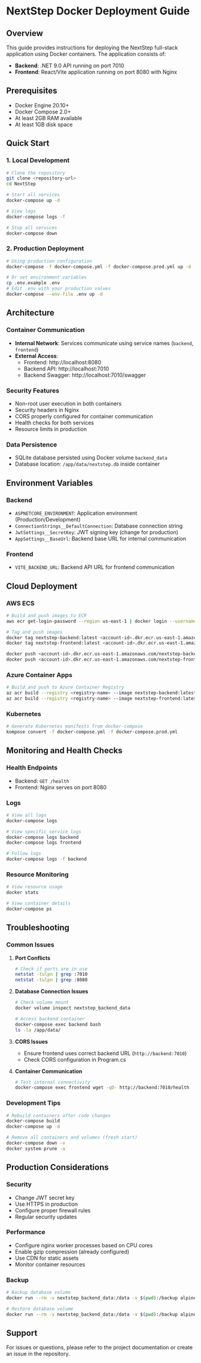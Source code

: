 # NextStep Docker Deployment Guide

## Overview

This guide provides instructions for deploying the NextStep full-stack application using Docker containers. The application consists of:

- **Backend**: .NET 9.0 API running on port 7010
- **Frontend**: React/Vite application running on port 8080 with Nginx

## Prerequisites

- Docker Engine 20.10+
- Docker Compose 2.0+
- At least 2GB RAM available
- At least 1GB disk space

## Quick Start

### 1. Local Development

```bash
# Clone the repository
git clone <repository-url>
cd NextStep

# Start all services
docker-compose up -d

# View logs
docker-compose logs -f

# Stop all services
docker-compose down
```

### 2. Production Deployment

```bash
# Using production configuration
docker-compose -f docker-compose.yml -f docker-compose.prod.yml up -d

# Or set environment variables
cp .env.example .env
# Edit .env with your production values
docker-compose --env-file .env up -d
```

## Architecture

### Container Communication

- **Internal Network**: Services communicate using service names (`backend`, `frontend`)
- **External Access**:
  - Frontend: http://localhost:8080
  - Backend API: http://localhost:7010
  - Backend Swagger: http://localhost:7010/swagger

### Security Features

- Non-root user execution in both containers
- Security headers in Nginx
- CORS properly configured for container communication
- Health checks for both services
- Resource limits in production

### Data Persistence

- SQLite database persisted using Docker volume `backend_data`
- Database location: `/app/data/nextstep.db` inside container

## Environment Variables

### Backend

- `ASPNETCORE_ENVIRONMENT`: Application environment (Production/Development)
- `ConnectionStrings__DefaultConnection`: Database connection string
- `JwtSettings__SecretKey`: JWT signing key (change for production)
- `AppSettings__BaseUrl`: Backend base URL for internal communication

### Frontend

- `VITE_BACKEND_URL`: Backend API URL for frontend communication

## Cloud Deployment

### AWS ECS

```bash
# Build and push images to ECR
aws ecr get-login-password --region us-east-1 | docker login --username AWS --password-stdin <account-id>.dkr.ecr.us-east-1.amazonaws.com

# Tag and push images
docker tag nextstep-backend:latest <account-id>.dkr.ecr.us-east-1.amazonaws.com/nextstep-backend:latest
docker tag nextstep-frontend:latest <account-id>.dkr.ecr.us-east-1.amazonaws.com/nextstep-frontend:latest

docker push <account-id>.dkr.ecr.us-east-1.amazonaws.com/nextstep-backend:latest
docker push <account-id>.dkr.ecr.us-east-1.amazonaws.com/nextstep-frontend:latest
```

### Azure Container Apps

```bash
# Build and push to Azure Container Registry
az acr build --registry <registry-name> --image nextstep-backend:latest ./backend
az acr build --registry <registry-name> --image nextstep-frontend:latest ./frontend
```

### Kubernetes

```bash
# Generate Kubernetes manifests from docker-compose
kompose convert -f docker-compose.yml -f docker-compose.prod.yml
```

## Monitoring and Health Checks

### Health Endpoints

- Backend: `GET /health`
- Frontend: Nginx serves on port 8080

### Logs

```bash
# View all logs
docker-compose logs

# View specific service logs
docker-compose logs backend
docker-compose logs frontend

# Follow logs
docker-compose logs -f backend
```

### Resource Monitoring

```bash
# View resource usage
docker stats

# View container details
docker-compose ps
```

## Troubleshooting

### Common Issues

1. **Port Conflicts**

   ```bash
   # Check if ports are in use
   netstat -tulpn | grep :7010
   netstat -tulpn | grep :8080
   ```

2. **Database Connection Issues**

   ```bash
   # Check volume mount
   docker volume inspect nextstep_backend_data

   # Access backend container
   docker-compose exec backend bash
   ls -la /app/data/
   ```

3. **CORS Issues**

   - Ensure frontend uses correct backend URL (`http://backend:7010`)
   - Check CORS configuration in Program.cs

4. **Container Communication**
   ```bash
   # Test internal connectivity
   docker-compose exec frontend wget -qO- http://backend:7010/health
   ```

### Development Tips

```bash
# Rebuild containers after code changes
docker-compose build
docker-compose up -d

# Remove all containers and volumes (fresh start)
docker-compose down -v
docker system prune -a
```

## Production Considerations

### Security

- Change JWT secret key
- Use HTTPS in production
- Configure proper firewall rules
- Regular security updates

### Performance

- Configure nginx worker processes based on CPU cores
- Enable gzip compression (already configured)
- Use CDN for static assets
- Monitor container resources

### Backup

```bash
# Backup database volume
docker run --rm -v nextstep_backend_data:/data -v $(pwd):/backup alpine tar czf /backup/database-backup.tar.gz -C /data .

# Restore database volume
docker run --rm -v nextstep_backend_data:/data -v $(pwd):/backup alpine tar xzf /backup/database-backup.tar.gz -C /data
```

## Support

For issues or questions, please refer to the project documentation or create an issue in the repository.
